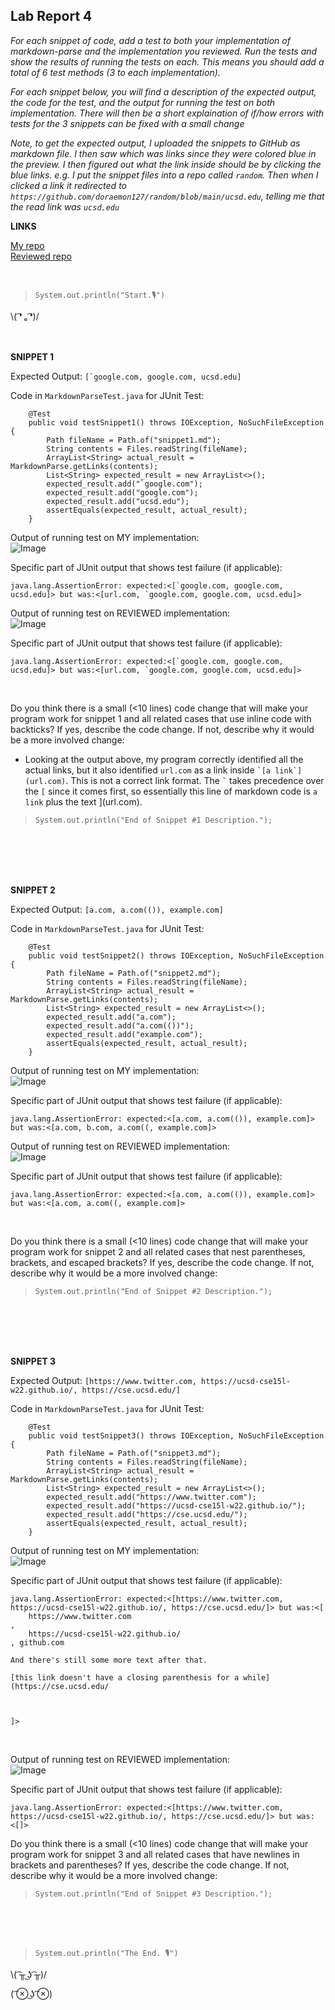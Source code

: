 ## Lab Report 4
*For each snippet of code, add a test to both your implementation of markdown-parse and the implementation you reviewed. Run the tests and show the results of running the tests on each. This means you should add a total of 6 test methods (3 to each implementation).*    

*For each snippet below, you will find a description of the expected output, the code for the test, and the output for running the test on both implementation. There will then be a short explaination of if/how errors with tests for the 3 snippets can be fixed with a small change*  

*Note, to get the expected output, I uploaded the snippets to GitHub as markdown file. I then saw which was links since they were colored blue in the preview. I then figured out what the link inside should be by clicking the blue links. e.g. I put the snippet files into a repo called `random`. Then when I clicked a link it redirected to `https://github.com/doraemon127/random/blob/main/ucsd.edu`, telling me that the read link was `ucsd.edu`*    

**LINKS**

[My repo](https://github.com/doraemon127/markdown-parse)   
[Reviewed repo](https://github.com/CatFish47/markdown-parse) 
 
<br/>  

>`System.out.println("Start.🎙")`    
  
\\( ͡❛ ₒ ͡❛)/ <br/><br/><br/>

   


**SNIPPET 1**

Expected Output: ```[`google.com, google.com, ucsd.edu]```       
 

Code in `MarkdownParseTest.java` for JUnit Test:   
```
    @Test
    public void testSnippet1() throws IOException, NoSuchFileException {
        Path fileName = Path.of("snippet1.md");
        String contents = Files.readString(fileName);
        ArrayList<String> actual_result = MarkdownParse.getLinks(contents);
        List<String> expected_result = new ArrayList<>();
        expected_result.add("`google.com");
        expected_result.add("google.com");
        expected_result.add("ucsd.edu");
        assertEquals(expected_result, actual_result);
    }
```   

 
Output of running test on MY implementation:   
![Image](https://user-images.githubusercontent.com/79061216/155816256-622ddc95-160a-4556-8daf-8458523af271.png)
 

Specific part of JUnit output that shows test failure (if applicable):   
```   
java.lang.AssertionError: expected:<[`google.com, google.com, ucsd.edu]> but was:<[url.com, `google.com, google.com, ucsd.edu]>   
```   
 

Output of running test on REVIEWED implementation:   
![Image](https://user-images.githubusercontent.com/79061216/155817464-a6009379-0f0f-4572-8df9-365c5ee075ef.png)      
 

Specific part of JUnit output that shows test failure (if applicable):   
```   
java.lang.AssertionError: expected:<[`google.com, google.com, ucsd.edu]> but was:<[url.com, `google.com, google.com, ucsd.edu]>   
```   
 <br/>

Do you think there is a small (<10 lines) code change that will make your program work for snippet 1 and all related cases that use inline code with backticks? If yes, describe the code change. If not, describe why it would be a more involved change:   
* Looking at the output above, my program correctly identified all the actual links, but it also identified `url.com` as a link inside ``` `[a link`](url.com) ```. This is not a correct link format. The ``` ` ``` takes precedence over the `[` since it comes first, so essentially this line of markdown code is `a link` plus the text ](url.com).

>`System.out.println("End of Snippet #1 Description.");`  
 
<br/><br/><br/><br/>
      
 

**SNIPPET 2**

Expected Output: `[a.com, a.com(()), example.com]`       
 

Code in `MarkdownParseTest.java` for JUnit Test:   
```   
    @Test
    public void testSnippet2() throws IOException, NoSuchFileException {
        Path fileName = Path.of("snippet2.md");
        String contents = Files.readString(fileName);
        ArrayList<String> actual_result = MarkdownParse.getLinks(contents);
        List<String> expected_result = new ArrayList<>();
        expected_result.add("a.com");
        expected_result.add("a.com(())");
        expected_result.add("example.com");
        assertEquals(expected_result, actual_result);
    }
```   
 

Output of running test on MY implementation:   
![Image](https://user-images.githubusercontent.com/79061216/155816383-b8a54436-39ee-443e-b668-d1dc1938e493.png)
 

Specific part of JUnit output that shows test failure (if applicable):   
```   
java.lang.AssertionError: expected:<[a.com, a.com(()), example.com]> but was:<[a.com, b.com, a.com((, example.com]>   
```   
 

Output of running test on REVIEWED implementation:   
![Image](https://user-images.githubusercontent.com/79061216/155817503-22206266-6d3d-40a2-bb4c-c09eb46f0a07.png)      
 

Specific part of JUnit output that shows test failure (if applicable):   
```   
java.lang.AssertionError: expected:<[a.com, a.com(()), example.com]> but was:<[a.com, a.com((, example.com]>   
```   
 <br/>

Do you think there is a small (<10 lines) code change that will make your program work for snippet 2 and all related cases that nest parentheses, brackets, and escaped brackets? If yes, describe the code change. If not, describe why it would be a more involved change:          
>`System.out.println("End of Snippet #2 Description.");`  
 
<br/><br/><br/><br/>

**SNIPPET 3**

Expected Output: `[https://www.twitter.com, https://ucsd-cse15l-w22.github.io/, https://cse.ucsd.edu/]`      
 

Code in `MarkdownParseTest.java` for JUnit Test:   
```
    @Test
    public void testSnippet3() throws IOException, NoSuchFileException {
        Path fileName = Path.of("snippet3.md");
        String contents = Files.readString(fileName);
        ArrayList<String> actual_result = MarkdownParse.getLinks(contents);
        List<String> expected_result = new ArrayList<>();
        expected_result.add("https://www.twitter.com");
        expected_result.add("https://ucsd-cse15l-w22.github.io/");
        expected_result.add("https://cse.ucsd.edu/");
        assertEquals(expected_result, actual_result);
    }
```   

 
Output of running test on MY implementation:   
![Image](https://user-images.githubusercontent.com/79061216/155816431-753e638b-85a7-4627-b8ee-ad3b8e7e50e1.png)
 

Specific part of JUnit output that shows test failure (if applicable):   
```   
java.lang.AssertionError: expected:<[https://www.twitter.com, https://ucsd-cse15l-w22.github.io/, https://cse.ucsd.edu/]> but was:<[
    https://www.twitter.com
, 
    https://ucsd-cse15l-w22.github.io/
, github.com

And there's still some more text after that.

[this link doesn't have a closing parenthesis for a while](https://cse.ucsd.edu/



]>   
```   
 <br/>

Output of running test on REVIEWED implementation:   
![Image](https://user-images.githubusercontent.com/79061216/155817528-92eedafb-9742-4627-9d67-cc00430a9b85.png)      
 

Specific part of JUnit output that shows test failure (if applicable):   
```   
java.lang.AssertionError: expected:<[https://www.twitter.com, https://ucsd-cse15l-w22.github.io/, https://cse.ucsd.edu/]> but was:<[]>   
```   
 

Do you think there is a small (<10 lines) code change that will make your program work for snippet 3 and all related cases that have newlines in brackets and parentheses? If yes, describe the code change. If not, describe why it would be a more involved change:          
>`System.out.println("End of Snippet #3 Description.");`  
 
<br/><br/><br/>

 
>`System.out.println("The End. 🎙")`    

\\( ͡╥ ͜ʖ ͡╥)/ 

( ͡⊗ ͜ʖ ͡⊗) <br/><br/>
 
<br/><br/><br/><br/>
     
 


